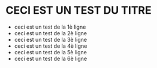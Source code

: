 # CECI EST UN TEST DU TITRE

- ceci est un test de la 1è ligne
- ceci est un test de la 2è ligne
- ceci est un test de la 3è ligne
- ceci est un test de la 4è ligne
- ceci est un test de la 5è ligne
- ceci est un test de la 6è ligne
